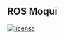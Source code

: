 ## ROS Moqui

[![license](http://img.shields.io/badge/license-CC0%201.0%20Universal-blue.svg)](https://github.com/moqui/example/blob/master/LICENSE.md)
